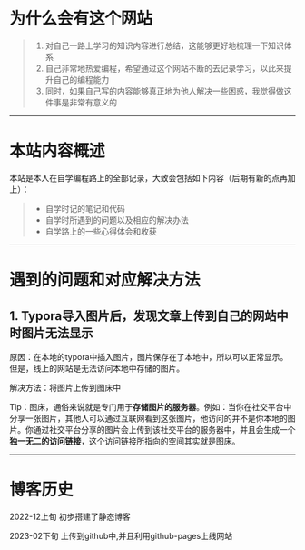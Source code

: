 

# 为什么会有这个网站

> 1. 对自己一路上学习的知识内容进行总结，这能够更好地梳理一下知识体系
> 2. 自己非常地热爱编程，希望通过这个网站不断的去记录学习，以此来提升自己的编程能力
> 3. 同时，如果自己写的内容能够真正地为他人解决一些困惑，我觉得做这件事是非常有意义的

------



# 本站内容概述

本站是本人在自学编程路上的全部记录，大致会包括如下内容（后期有新的点再加上）：

> - 自学时记的笔记和代码
> - 自学时所遇到的问题以及相应的解决办法
> - 自学路上的一些心得体会和收获

------



# 遇到的问题和对应解决方法

## 1. Typora导入图片后，发现文章上传到自己的网站中时图片无法显示

原因：在本地的typora中插入图片，图片保存在了本地中，所以可以正常显示。但是，线上的网站是无法访问本地中存储的图片。

解决方法：将图片上传到图床中

Tip：图床，通俗来说就是专门用于**存储图片的服务器**。例如：当你在社交平台中分享一张图片，其他人可以通过互联网看到这张图片，他访问的并不是你本地的图片。你通过社交平台分享的图片会上传到该社交平台的服务器中，并且会生成一个**独一无二的访问链接**，这个访问链接所指向的空间其实就是图床。

------

# 博客历史

2022-12上旬 初步搭建了静态博客

2023-02下旬 上传到github中,并且利用github-pages上线网站

